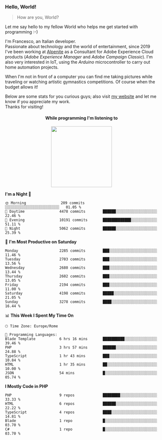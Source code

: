 ### Hello, World!

> How are you, World?

Let me say hello to my fellow World who helps me get started with programming :-)

I'm Francesco, an Italian developer.  
Passionate about technology and the world of entertainment, since 2019 I've been working at [Alpenite](https://www.alpenite.com) as a Consultant for Adobe Experience Cloud products (*Adobe Experience Manager* and *Adobe Campaign Classic*). I'm also very interested in IoT, using the *Arduino* microcontroller to carry out home automation projects.

When I'm not in front of a computer you can find me taking pictures while traveling or watching artistic gymnastics competitions. Of course when the budget allows it!

Below are some stats for you curious guys; also visit [my website](https://www.francescorega.eu) and let me know if you appreciate my work.  
Thanks for visiting!

<div align="center">
  <h4>While programming I'm listening to</h4>
  <a href="https://apps.francescorega.eu/now-playing/11147232609" target="_blank"><img src="https://apps.francescorega.eu/now-playing/11147232609" width="200"></a>
</div>

<!--START_SECTION:waka-->
**I'm a Night 🦉** 

```text
🌞 Morning                209 commits         ░░░░░░░░░░░░░░░░░░░░░░░░░   01.05 % 
🌆 Daytime                4478 commits        ██████░░░░░░░░░░░░░░░░░░░   22.46 % 
🌃 Evening                10191 commits       █████████████░░░░░░░░░░░░   51.11 % 
🌙 Night                  5062 commits        ██████░░░░░░░░░░░░░░░░░░░   25.39 % 
```
📅 **I'm Most Productive on Saturday** 

```text
Monday                   2285 commits        ███░░░░░░░░░░░░░░░░░░░░░░   11.46 % 
Tuesday                  2703 commits        ███░░░░░░░░░░░░░░░░░░░░░░   13.56 % 
Wednesday                2680 commits        ███░░░░░░░░░░░░░░░░░░░░░░   13.44 % 
Thursday                 2602 commits        ███░░░░░░░░░░░░░░░░░░░░░░   13.05 % 
Friday                   2194 commits        ███░░░░░░░░░░░░░░░░░░░░░░   11.00 % 
Saturday                 4198 commits        █████░░░░░░░░░░░░░░░░░░░░   21.05 % 
Sunday                   3278 commits        ████░░░░░░░░░░░░░░░░░░░░░   16.44 % 
```


📊 **This Week I Spent My Time On** 

```text
🕑︎ Time Zone: Europe/Rome

💬 Programming Languages: 
Blade Template           6 hrs 16 mins       ██████████░░░░░░░░░░░░░░░   39.46 % 
PHP                      3 hrs 57 mins       ██████░░░░░░░░░░░░░░░░░░░   24.88 % 
TypeScript               1 hr 43 mins        ███░░░░░░░░░░░░░░░░░░░░░░   10.84 % 
HTML                     1 hr 35 mins        ██░░░░░░░░░░░░░░░░░░░░░░░   10.00 % 
JSON                     54 mins             █░░░░░░░░░░░░░░░░░░░░░░░░   05.74 % 
```

**I Mostly Code in PHP** 

```text
PHP                      9 repos             ████████░░░░░░░░░░░░░░░░░   33.33 % 
HTML                     6 repos             ██████░░░░░░░░░░░░░░░░░░░   22.22 % 
TypeScript               4 repos             ████░░░░░░░░░░░░░░░░░░░░░   14.81 % 
Blade                    1 repo              █░░░░░░░░░░░░░░░░░░░░░░░░   03.70 % 
C#                       1 repo              █░░░░░░░░░░░░░░░░░░░░░░░░   03.70 % 
```




<!--END_SECTION:waka-->
